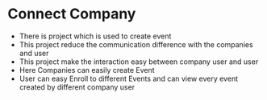 # Connect Company

- There is project which is used to create event
- This project reduce the communication difference with the companies and user
- This project make the interaction easy between company user and user 
- Here Companies can easily create Event
- User can easy Enroll to different Events and can view every event created by different company user
